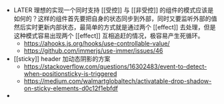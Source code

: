 - LATER 理想的实现一个同时支持 [[受控]] 与 [[非受控]] 的组件的模式应该是如何的？这样的组件首先要把自身的状态同步到外部，同时又要监听外部的值然后实时更新内部状态，最简单的方式就是通过两个 [[effect]] 去处理，但是这种模式容易出现两个 [[effect]] 互相追赶的情况，极容易产生死循环。
	- https://ahooks.js.org/hooks/use-controllable-value/
	- https://github.com/immerjs/use-immer/issues/46
- [[sticky]] header 加动态阴影的方案
	- https://stackoverflow.com/questions/16302483/event-to-detect-when-positionsticky-is-triggered
	- https://medium.com/walmartglobaltech/activatable-drop-shadow-on-sticky-elements-d0c12f1ebfdf
-